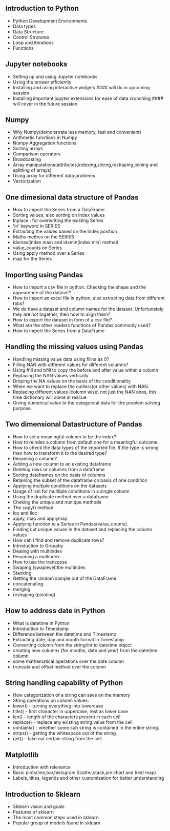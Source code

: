 
## Introduction to Python  
* Python Development Environments
* Data types
* Data Structure
* Control Strutures
* Loop and iterations
* Functions

## Jupyter notebooks  
* Setting up and using Jupyter notebooks
* Using the brower efficiently
* Installing and using interactive widgets        #### will do in upcoming session
* Installing important jupyter extensions for ease of data crunching    #### will cover in the future session

## Numpy 
* Why Numpy(demonstrate less memory, fast and convenient)
* Arithmetic functions in Numpy
* Numpy Aggregation functions
* Sorting arrays
* Comparison operators
* Broadcasting
* Array manipulations(attributes,indexing,slicing,reshaping,joining and splitting of arrays)
* Using array for different data problems
* Vectorization

## One dimesional data structure of Pandas
* How to import the Series from a DataFrame
* Sorting values, also sorting on index values
* Inplace : for overwriting the existing Series
* 'in' keyword in SERIES
* Extracting the values based on the Index position
* Maths methos on the SERIES
* idxmax(index max) and idxmin(index min) method
* value_counts on Series
* Using apply method over a Series
* map for the Series

## Importing using Pandas
* How to import a csv file in python. Checking the shape and the appearence of the dataset?
* How to import an excel file in python, also extracting data from different tabs?
* We do have a dataset and column names for the dataset. Unfortunately they are not together, then how to align them?
* How to export the dataset in form of a csv file?
* What are the other readers functions of Pandas commonly used?
* How to import the Series from a DataFrame

## Handling the missing values using Pandas
* Handling missing value data using fillna as 0?
* Filling NAN with different values for different columns?
* Using ffill and bfill to copy the before and after value within a column
* Replacing the NAN values vertically
* Droping the NA values on the basis of the conditionality
* When we want to replace the outliers(or other values) with NAN.
* Replacing different values (column wise) not just the NAN ones, this time dictionary will come in rescue.
* Giving numerical value to the categorical data for the problem solving purpose.

## Two dimensional Datastructure of Pandas
* How to set a meaningful column to be the index?
* How to reindex a column from default one for a meaningful outcome.
* How to check the data types of the imported file. If the type is wrong then how to transform it to the desired type?
* Renaming a column?
* Adding a new column to an existing dataframe
* Deleting rows or columns from a dataframe
* Sorting dataframes on the basis of columns
* Retaining the subset of the dataframe on basis of one condition
* Applying multiple conditions on the datasets
* Usage of isin for multliple conditions in a single column
* Using the duplicate method over a dataframe
* Cheking the unique and nunique methods
* The copy() method
* loc and iloc
* apply, map and applymap
* Applying function to a Series in Pandas(value_counts).
* Finding out unique values in the dataset and replacing the column values
* How can I find and remove duplicate rows?
* Introduction to Groupby
* Dealing with multiindex
* Renaming a multindex
* How to use the transpose
* Swaping (swaplevel)the multindex
* Stacking
* Getting the random sample out of the DataFrame
* concatenating
* merging
* reshaping (pivoting)


## How to address date in Python
* What is datetime in Python
* Introduction to Timestamp
* Difference between the datetime and Timestamp
* Extracting date, day and month format in Timestamp
* Converting column from the string/int to datetime object
* creating new columns (for months, date and year) from the datetime column
* some mathematical operations over the date column
* truncate and offset method over the column

## String handling capability of Python
* How categorization of a string can save on the memory
* String operations on column values:
* lower() - turning everything into lowercase
* title() - first character in uppercase, rest as lower case
* len() - length of the characters present in each cell
* replace() - replace any existing string value from the cell
* contains() - whether some sub string is contained in the entire string.
* strips() - getting the whitespace out of the string
* get() - take out certain string from the cell.

## Matplotlib  
* Introduction with relevance
* Basic plots(line,bar,histogram,Scatter,stack,pie chart and heat map)
* Labels, titles, legends and other customization for better understanding

## Introduction to Sklearn
* Sklearn vision and goals
* Features of sklearn
* The most common steps used in sklearn
* Popular group of models found in sklearn





